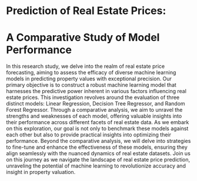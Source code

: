 # Prediction of Real Estate Prices:
# A Comparative Study of Model Performance

In this research study, we delve into the realm of real estate price forecasting, aiming to assess the efficacy of diverse machine learning models in predicting property values with exceptional precision. Our primary objective is to construct a robust machine learning model that harnesses the predictive power inherent in various factors influencing real estate prices.
This investigation revolves around the evaluation of three distinct models: Linear Regression, Decision Tree Regressor, and Random Forest Regressor. Through a comparative analysis, we aim to unravel the strengths and weaknesses of each model, offering valuable insights into their performance across different facets of real estate data.
As we embark on this exploration, our goal is not only to benchmark these models against each other but also to provide practical insights into optimizing their performance. Beyond the comparative analysis, we will delve into strategies to fine-tune and enhance the effectiveness of these models, ensuring they align seamlessly with the nuanced dynamics of real estate datasets. Join us on this journey as we navigate the landscape of real estate price prediction, unraveling the potential of machine learning to revolutionize accuracy and insight in property valuation.

